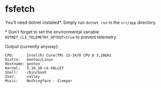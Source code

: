 # fsfetch

You'll need dotnet installed*. Simply run `dotnet run` in the `src/app` directory.

\* Don't forget to set the environmental variable `DOTNET_CLI_TELEMETRY_OPTOUT=true` to prevent telemetry.

Output (currently anyway):

```
CPU:      Intel(R) Core(TM) i5-3470 CPU @ 3.20GHz
Distro:   Gentoo/Linux
Hostname: gentoo
Kernel:   5.10.10-ck-VALLEY
Shell:    /bin/bash
User:     valley
Music:    Nothingface - Sleeper
```
